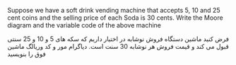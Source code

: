 Suppose we have a soft drink vending machine that accepts 5, 10 and 25 cent coins and the selling price of each
Soda is 30 cents. Write the Moore diagram and the variable code of the above machine

فرض کنید ماشین دستگاه فروش نوشابه در اختیار داریم که سکه های 5 و 10 و 25 سنتی قبول می کند و قیمت فروش هر 
نوشابه 30 سنت است. دیاگرام مور و کد وریالگ ماشین فوق را بنویسید
